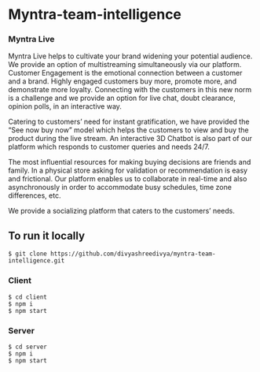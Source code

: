 # Myntra-team-intelligence

### Myntra Live 

Myntra Live helps to cultivate your brand widening your potential audience. We provide an option of multistreaming simultaneously via our platform. 
Customer Engagement is the emotional connection between a customer and a brand. Highly engaged customers  buy more, promote more, and demonstrate more loyalty. Connecting with the customers in this new norm is a challenge and we provide an option for live chat, doubt clearance, opinion polls, in an interactive way.
 
Catering to customers’ need for instant gratification, we have provided the “See now buy now” model which helps the customers to view and buy the product during the live stream.
An interactive 3D Chatbot is also part of our platform which responds to customer queries and needs 24/7.
 
The most influential resources for making buying decisions are friends and family. In a physical store asking for validation or recommendation is easy and frictional. Our platform enables us to collaborate in real-time and also asynchronously in order to accommodate busy schedules, time zone differences, etc.
 
We provide a socializing platform that caters to the customers’ needs.

## To run it locally
```terminal
$ git clone https://github.com/divyashreedivya/myntra-team-intelligence.git
```
### Client 
```terminal
$ cd client
$ npm i
$ npm start
```

### Server 
```terminal
$ cd server
$ npm i
$ npm start
```
